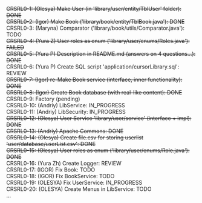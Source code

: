 ~~CRSRL0-1: (Olesya) Make User (in 'library/user/entity/TblUser' folder): DONE~~ <br />
~~CRSRL0-2: (Igor) Make Book ('library/book/entity/TblBook.java'): DONE~~ <br />
CRSRL0-3: (Maryna) Comparator ('library/book/utils/Comparator.java'): TODO <br />
~~CRSRL0-4: (Yura Z) User roles as enum ('library/user/enums/Roles.java'): FAILED~~ <br />
~~CRSRL0-5: (Yura P) Description in README.md (answers on 4 questions...): DONE~~ <br />
CRSRL0-6: (Yura P) Create SQL script 'application/cursorLibrary.sql': REVIEW <br />
~~CRSRL0-7: (Igor) re-Make Book service (interface, inner functionality): DONE~~ <br />
~~CRSRL0-8: (Igor) Create Book database (with real-like content): DONE~~ <br />
CRSRL0-9: Factory (pending) <br />
CRSRL0-10: (Andriy) LibService: IN_PROGRESS <br />
CRSRL0-11: (Andriy) LibSecurity: IN_PROGRESS <br />
~~CRSRL0-12: (Olesya) User Service 'library/user/service' (interface + impl): DONE~~ <br />
~~CRSRL0-13: (Andriy) Apache Commons: DONE <br />~~
~~CRSRL0-14: (Olesya) Create file.csv for storing userlist 'user/database/userList.csv': DONE~~ <br />
~~CRSRL0-15: (Olesya) User roles as enum ('library/user/enums/Role.java'): DONE~~ <br />
CRSRL0-16: (Yura Zh) Create Logger: REVIEW <br />
CRSRL0-17: (IGOR) Fix Book: TODO <br />
CRSRL0-18: (IGOR) Fix BookService: TODO <br />
CRSRL0-19: (OLESYA) Fix UserService: IN_PROGRESS <br />
CRSRL0-20: (OLESYA) Create Menus in LibService: TODO <br />
...